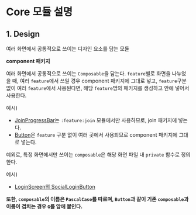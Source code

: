 # Core 모듈 설명

## 1. Design

여러 화면에서 공통적으로 쓰이는 디자인 요소를 담는 모듈

**component 패키지**

여러 화면에서 공통적으로 쓰이는 `Composable`을 담는다.
`feature`별로 화면을 나누었을 때, 여러 `feature`에서 쓰일 경우 component 패키지에 그대로 넣고,
`feature`구분 없이 여러 `feature`에서 사용된다면, 해당 `feature`명의 패키지를 생성하고 안에 넣어서 사용한다.

예시)<br>
* [JoinProgressBar](./design/ui/join/JoinProgressBar.kt)는 `:feature:join` 모듈에서만 사용하므로, join 패키지에 넣는다.
* [Button](./design/ui/component/Button.kt)은 `feature` 구분 없이 여러 곳에서 사용되므로 component 패키지에 그대로 넣는다.

예외로, 특정 화면에서만 쓰이는 `composable`은 해당 화면 파일 내 `private` 함수로 정의한다.<br>

예시)
* [LoginScreen의 SocialLoginButton](../feature/login/src/main/java/com/busymodernpeople/feature/login/LoginScreen.kt)

**또한, `composable`의 이름은 `PascalCase`를 따르며, `Button`과 같이 기존 `composable`과 이름이 겹치는 경우 `G`를 앞에 붙인다.**
